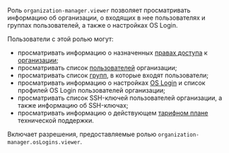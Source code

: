 Роль `organization-manager.viewer` позволяет просматривать информацию об организации, о входящих в нее пользователях и группах пользователей, а также о настройках OS Login.

Пользователи с этой ролью могут:
* просматривать информацию о назначенных [правах доступа](../../iam/concepts/access-control/index.md) к [организации](../../organization/quickstart.md);
* просматривать список [пользователей](../../overview/roles-and-resources.md#users) организации;
* просматривать список [групп](../../organization/concepts/groups.md), в которые входят пользователи;
* просматривать информацию о настройках [OS Login](../../organization/concepts/os-login.md) и список профилей OS Login пользователей организации;
* просматривать список SSH-ключей пользователей организации, а также информацию об SSH-ключах;
* просматривать информацию о действующем [тарифном плане](../../support/pricing.md#effective-plans) технической поддержки.

Включает разрешения, предоставляемые ролью `organization-manager.osLogins.viewer`.